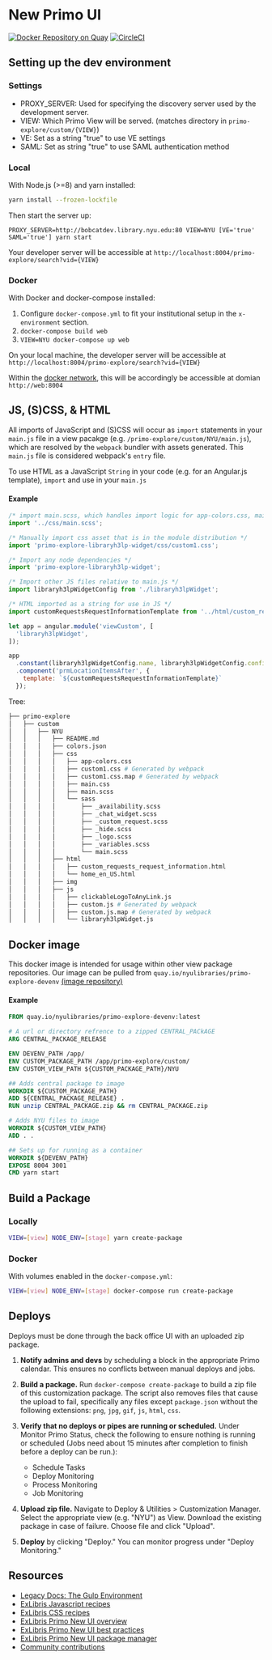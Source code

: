 # New Primo UI

[![Docker Repository on Quay](https://quay.io/repository/nyulibraries/primo-explore-devenv/status "Docker Repository on Quay")](https://quay.io/repository/nyulibraries/primo-explore-devenv)
[![CircleCI](https://circleci.com/gh/NYULibraries/primo-explore-devenv.svg?style=svg)](https://circleci.com/gh/NYULibraries/primo-explore-devenv)

## Setting up the dev environment

### Settings
* PROXY_SERVER: Used for specifying the discovery server used by the development server.
* VIEW: Which Primo View will be served. (matches directory in `primo-explore/custom/{VIEW}`)
* VE: Set as a string "true" to use VE settings
* SAML: Set as string "true" to use SAML authentication method

### Local

With Node.js (>=8) and yarn installed:

```sh
yarn install --frozen-lockfile
```

Then start the server up:

```
PROXY_SERVER=http://bobcatdev.library.nyu.edu:80 VIEW=NYU [VE='true' SAML='true'] yarn start
```

Your developer server will be accessible at `http://localhost:8004/primo-explore/search?vid={VIEW}`

### Docker

With Docker and docker-compose installed:

1. Configure `docker-compose.yml` to fit your institutional setup in the `x-environment` section.
1. `docker-compose build web`
1. `VIEW=NYU docker-compose up web`

On your local machine, the developer server will be accessible at `http://localhost:8004/primo-explore/search?vid={VIEW}`

Within the [docker network](https://docs.docker.com/network/), this will be accordingly be accessible at domian `http://web:8004`

## JS, (S)CSS, & HTML

All imports of JavaScript and (S)CSS will occur as `import` statements in your `main.js` file in a view pacakge (e.g. `/primo-explore/custom/NYU/main.js`), which are resolved by the `webpack` bundler with assets generated. This `main.js` file is considered webpack's `entry` file.

To use HTML as a JavaScript `String` in your code (e.g. for an Angular.js template), `import` and use in your `main.js`

#### Example

```js
/* import main.scss, which handles import logic for app-colors.css, main.css, etc.*/
import '../css/main.scss';

/* Manually import css asset that is in the module distribution */
import 'primo-explore-libraryh3lp-widget/css/custom1.css';

/* Import any node dependencies */
import 'primo-explore-libraryh3lp-widget';

/* Import other JS files relative to main.js */
import libraryh3lpWidgetConfig from './libraryh3lpWidget';

/* HTML imported as a string for use in JS */
import customRequestsRequestInformationTemplate from '../html/custom_requests_request_information.html';

let app = angular.module('viewCustom', [
  'libraryh3lpWidget',
]);

app
  .constant(libraryh3lpWidgetConfig.name, libraryh3lpWidgetConfig.config)
  .component('prmLocationItemsAfter', {
    template: `${customRequestsRequestInformationTemplate}`
  });
```

Tree:
```sh
├── primo-explore
│   ├── custom
│   │   ├── NYU
│   │   │   ├── README.md
│   │   │   ├── colors.json
│   │   │   ├── css
│   │   │   │   ├── app-colors.css
│   │   │   │   ├── custom1.css # Generated by webpack
│   │   │   │   ├── custom1.css.map # Generated by webpack
│   │   │   │   ├── main.css
│   │   │   │   ├── main.scss
│   │   │   │   └── sass
│   │   │   │       ├── _availability.scss
│   │   │   │       ├── _chat_widget.scss
│   │   │   │       ├── _custom_request.scss
│   │   │   │       ├── _hide.scss
│   │   │   │       ├── _logo.scss
│   │   │   │       ├── _variables.scss
│   │   │   │       └── main.scss
│   │   │   ├── html
│   │   │   │   ├── custom_requests_request_information.html
│   │   │   │   └── home_en_US.html
│   │   │   ├── img
│   │   │   ├── js
│   │   │   │   ├── clickableLogoToAnyLink.js
│   │   │   │   ├── custom.js # Generated by webpack
│   │   │   │   ├── custom.js.map # Generated by webpack
│   │   │   │   └── libraryh3lpWidget.js
```

## Docker image

This docker image is intended for usage within other view package repositories. Our image can be pulled from `quay.io/nyulibraries/primo-explore-devenv` [(image repository)](https://quay.io/repository/nyulibraries/primo-explore-devenv?tab=info)

#### Example

```dockerfile
FROM quay.io/nyulibraries/primo-explore-devenv:latest

# A url or directory refrence to a zipped CENTRAL_PACkAGE
ARG CENTRAL_PACKAGE_RELEASE

ENV DEVENV_PATH /app/
ENV CUSTOM_PACKAGE_PATH /app/primo-explore/custom/
ENV CUSTOM_VIEW_PATH ${CUSTOM_PACKAGE_PATH}/NYU

## Adds central package to image
WORKDIR ${CUSTOM_PACKAGE_PATH}
ADD ${CENTRAL_PACKAGE_RELEASE} .
RUN unzip CENTRAL_PACKAGE.zip && rm CENTRAL_PACKAGE.zip

# Adds NYU files to image
WORKDIR ${CUSTOM_VIEW_PATH}
ADD . .

## Sets up for running as a container
WORKDIR ${DEVENV_PATH}
EXPOSE 8004 3001
CMD yarn start
```

## Build a Package

### Locally

```sh
VIEW=[view] NODE_ENV=[stage] yarn create-package
```

### Docker

With volumes enabled in the `docker-compose.yml`:

```sh
VIEW=[view] NODE_ENV=[stage] docker-compose run create-package
```

## Deploys

Deploys must be done through the back office UI with an uploaded zip package.

1. **Notify admins and devs** by scheduling a block in the appropriate Primo calendar. This ensures no conflicts between manual deploys and jobs.

1. **Build a package.** Run `docker-compose create-package` to build a zip file of this customization package. The script also removes files that cause the upload to fail, specifically any files except `package.json` without the following extensions: `png`, `jpg`, `gif`, `js`, `html`, `css`.

1. **Verify that no deploys or pipes are running or scheduled.** Under Monitor Primo Status, check the following to ensure nothing is running or scheduled (Jobs need about 15 minutes after completion to finish before a deploy can be run.):
    - Schedule Tasks
    - Deploy Monitoring
    - Process Monitoring
    - Job Monitoring

1. **Upload zip file.** Navigate to Deploy & Utilities > Customization Manager. Select the appropriate view (e.g. "NYU") as View. Download the existing package in case of failure. Choose file and click "Upload".

1. **Deploy** by clicking "Deploy." You can monitor progress under "Deploy Monitoring."

## Resources

- [Legacy Docs: The Gulp Environment](https://github.com/NYULibraries/primo-explore-devenv/wiki/Legacy:-Gulp-Environment)
- [ExLibris Javascript recipes](https://github.com/ExLibrisGroup/primo-explore-package/blob/master/VIEW_CODE/js/README.md)
- [ExLibris CSS recipes](https://github.com/ExLibrisGroup/primo-explore-package/blob/master/VIEW_CODE/css/README.md)
- [ExLibris Primo New UI overview](https://github.com/ExLibrisGroup/primo-explore-devenv)
- [ExLibris Primo New UI best practices](https://knowledge.exlibrisgroup.com/Primo/Product_Documentation/New_Primo_User_Interface/New_UI_Customization_-_Best_Practices)
- [ExLibris Primo New UI package manager](https://knowledge.exlibrisgroup.com/Primo/Product_Documentation/Back_Office_Guide/090Primo_Utilities/The_UI_Customization_Package_Manager)
- [Community contributions](https://github.com/search?utf8=%E2%9C%93&q=primo-explore)
